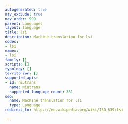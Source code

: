 ```yaml
---
autogenerated: true
nav_exclude: true
nav_order: 999
parent: Languages
layout: language
title: lsi
description: Machine translation for lsi
codes:
- lsi
names:
- lsi
family: []
scripts: []
typology: []
territories: []
supported_apis:
- id: niutrans
  name: Niutrans
  supported_language_count: 381
seo:
  name: Machine translation for lsi
  type: Language
redirect_to: https://en.wikipedia.org/wiki/ISO_639:lsi

---
```


